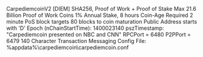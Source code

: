CarpediemcoinV2 [DIEM]
SHA256, Proof of Work + Proof of Stake
Max 21.6 Billion Proof of Work Coins
1% Annual Stake, 8 hours Coin-Age Required
2 minute PoS block targets
80 blocks to coin maturation
Public Address starts with 'D'
Epoch (nChainStartTime): 1400023140
pszTimestamp: "Carpediemcoin presented on NBC and CNN"
RPCPort = 6480
P2PPort = 6479
140 Character Transaction Messaging
Config File: %appdata%\carpediemcoin\carpediemcoin.conf